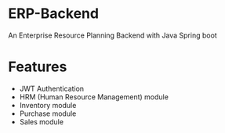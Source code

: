 # ERP-Backend
An Enterprise Resource Planning Backend with Java Spring boot

# Features
* JWT Authentication 
* HRM (Human Resource Management) module
* Inventory module
* Purchase module
* Sales module

